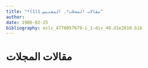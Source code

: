 ```yaml
---
title: "*مقالات المجلات*. المقتبس 1(1)"
author: 
date: 1906-02-25
bibliography: oclc_4770057679-i_1-div_49.d1e2610.bib
---
```




#  مقالات المجلات 

